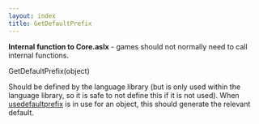```yaml
---
layout: index
title: GetDefaultPrefix
---
```


<b>Internal function to Core.aslx</b> - games should not normally need to call internal functions.

GetDefaultPrefix(object)

Should be defined by the language library (but is only used within the language library, so it is safe to not define this if it is not used). When [usedefaultprefix](../../attributes/usedefaultprefix.html) is in use for an object, this should generate the relevant default.
